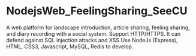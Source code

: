 # NodejsWeb_FeelingSharing_SeeCU
A web platform for landscape introduction, article sharing, feeling sharing, and diary recording with a social system. Support HTTP/HTTPS. It can defend against SQL injection attacks and XSS.Use NodeJs (Express), HTML, CSS3, Javascript, MySQL, Redis to develop. 
